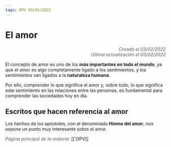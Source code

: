 ```yaml
---
tags: OPV 03/02/2022
---
```


# El amor
<div style="text-align: right; opacity: 0.7; font-style: italic;">Creado el 03/02/2022</div>
<div style="text-align: right; opacity: 0.7; font-style: italic;">Última actualización el 03/02/2022</div>

El concepto de amor es uno de los **más importantes en todo el mundo**, ya que el amor es algo completamente ligado a los sentimientos, y los sentimientos van ligados a la **naturaleza humana**.

Por ello, comprender lo que significa el amor y, sobre todo, lo que significa este sentimiento en las relaciones entre las personas, es fundamental para comprender las sociedades hoy en día.

## Escritos que hacen referencia al amor

Los hechos de los apóstoles, con el denominado **Himno del amor**, nos expone un punto muy interesante sobre el amor.

<span style="opacity: 0.7; font-style: italic;">Página principal de la materia:</span> [['OPV]]